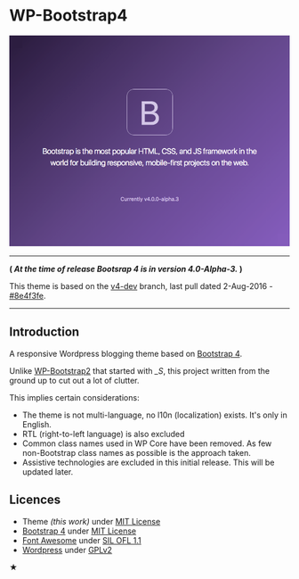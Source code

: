 WP-Bootstrap4
=============

![WP-Bootstrap4](screenshot.png)

---

**( _At the time of release Bootsrap 4 is in version 4.0-Alpha-3._ )**

This theme is based on the [v4-dev](https://github.com/twbs/bootstrap/tree/v4-dev) branch, last pull dated 2-Aug-2016 - [#8e4f3fe](https://github.com/twbs/bootstrap/commit/8e4f3fe7b95f6bb7c9939288229ec5683364743d).

---


Introduction
------------

A responsive Wordpress blogging theme based on [Bootstrap 4](http://v4-alpha.getbootstrap.com).

Unlike [WP-Bootstrap2](https://github.com/vinorodrigues/wp-bootstrap2) that started with *_S*, this project written from the ground up to cut out a lot of clutter.

This implies certain considerations:
* The theme is not multi-language, no l10n (localization) exists.  It's only in English.
* RTL (right-to-left language) is also excluded
* Common class names used in WP Core have been removed. As few non-Bootstrap class names as possible is the approach taken.
* Assistive technologies are excluded in this initial release.  This will be updated later.



Licences
--------

- Theme _(this work)_ under [MIT License](http://www.gnu.org/licenses/gpl.html)
- [Bootstrap 4](http://v4-alpha.getbootstrap.com) under [MIT License](http://www.apache.org/licenses/LICENSE-2.0)
- [Font Awesome](http://fortawesome.github.io/Font-Awesome/) under [SIL OFL 1.1](http://scripts.sil.org/OFL)
- [Wordpress](http://wordpress.org) under [GPLv2](http://www.gnu.org/licenses/gpl-2.0.html)

★
